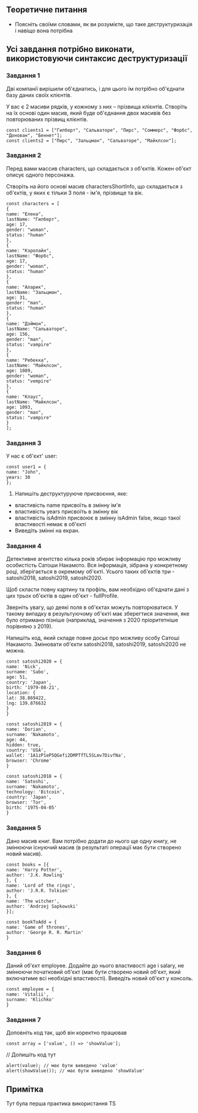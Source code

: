 ## Теоретичне питання

-   Поясніть своїми словами, як ви розумієте, що таке деструктуризація і навіщо вона потрібна

## Усі завдання потрібно виконати, використовуючи синтаксис деструктуризації

### Завдання 1

Дві компанії вирішили об'єднатись, і для цього їм потрібно об'єднати базу даних своїх клієнтів.

У вас є 2 масиви рядків, у кожному з них – прізвища клієнтів. Створіть на їх основі один масив, який буде об'єднання двох масивів без повторюваних прізвищ клієнтів.

```
const clients1 = ["Гилберт", "Сальваторе", "Пирс", "Соммерс", "Форбс", "Донован", "Беннет"];
const clients2 = ["Пирс", "Зальцман", "Сальваторе", "Майклсон"];
```

### Завдання 2

Перед вами массив characters, що складається з об'єктів. Кожен об'єкт описує одного персонажа.

Створіть на його основі масив charactersShortInfo, що складається з об'єктів, у яких є тільки 3 поля - ім'я, прізвище та вік.

```
const characters = [
{
name: "Елена",
lastName: "Гилберт",
age: 17,
gender: "woman",
status: "human"
},
{
name: "Кэролайн",
lastName: "Форбс",
age: 17,
gender: "woman",
status: "human"
},
{
name: "Аларик",
lastName: "Зальцман",
age: 31,
gender: "man",
status: "human"
},
{
name: "Дэймон",
lastName: "Сальваторе",
age: 156,
gender: "man",
status: "vampire"
},
{
name: "Ребекка",
lastName: "Майклсон",
age: 1089,
gender: "woman",
status: "vempire"
},
{
name: "Клаус",
lastName: "Майклсон",
age: 1093,
gender: "man",
status: "vampire"
}
];
```

### Завдання 3

У нас є об'єкт' user:

```
const user1 = {
name: "John",
years: 30
};
```

1. Напишіть деструктуруюче присвоєння, яке:

-   властивість name присвоїть в змінну ім'я
-   властивість years присвоїть в змінну вік
-   властивість isAdmin присвоює в змінну isAdmin false, якщо такої властивості немає в об'єкті
-   Виведіть змінні на екран.

### Завдання 4

Детективне агентство кілька років збирає інформацію про можливу особистість Сатоши Накамото. Вся інформація, зібрана у конкретному році, зберігається в окремому об'єкті. Усього таких об'єктів три - satoshi2018, satoshi2019, satoshi2020.

Щоб скласти повну картину та профіль, вам необхідно об'єднати дані з цих трьох об'єктів в один об'єкт - fullProfile.

Зверніть увагу, що деякі поля в об'єктах можуть повторюватися. У такому випадку в результуючому об'єкті має зберегтися значення, яке було отримано пізніше (наприклад, значення з 2020 пріоритетніше порівняно з 2019).

Напишіть код, який складе повне досьє про можливу особу Сатоші Накамото. Змінювати об'єкти satoshi2018, satoshi2019, satoshi2020 не можна.

```
const satoshi2020 = {
name: 'Nick',
surname: 'Sabo',
age: 51,
country: 'Japan',
birth: '1979-08-21',
location: {
lat: 38.869422,
lng: 139.876632
}
}

const satoshi2019 = {
name: 'Dorian',
surname: 'Nakamoto',
age: 44,
hidden: true,
country: 'USA',
wallet: '1A1zP1eP5QGefi2DMPTfTL5SLmv7DivfNa',
browser: 'Chrome'
}

const satoshi2018 = {
name: 'Satoshi',
surname: 'Nakamoto',
technology: 'Bitcoin',
country: 'Japan',
browser: 'Tor',
birth: '1975-04-05'
}
```

### Завдання 5

Дано масив книг. Вам потрібно додати до нього ще одну книгу, не змінюючи існуючий масив (в результаті операції має бути створено новий масив).

```
const books = [{
name: 'Harry Potter',
author: 'J.K. Rowling'
}, {
name: 'Lord of the rings',
author: 'J.R.R. Tolkien'
}, {
name: 'The witcher',
author: 'Andrzej Sapkowski'
}];

const bookToAdd = {
name: 'Game of thrones',
author: 'George R. R. Martin'
}
```

### Завдання 6

Даний об'єкт employee. Додайте до нього властивості age і salary, не змінюючи початковий об'єкт (має бути створено новий об'єкт, який включатиме всі необхідні властивості). Виведіть новий об'єкт у консоль.

```
const employee = {
name: 'Vitalii',
surname: 'Klichko'
}
```

### Завдання 7

Доповніть код так, щоб він коректно працював

```
const array = ['value', () => 'showValue'];
```

// Допишіть код тут

```
alert(value); // має бути виведено 'value'
alert(showValue()); // має бути виведено 'showValue'
```

## Примітка

Тут була перша практика використання TS

